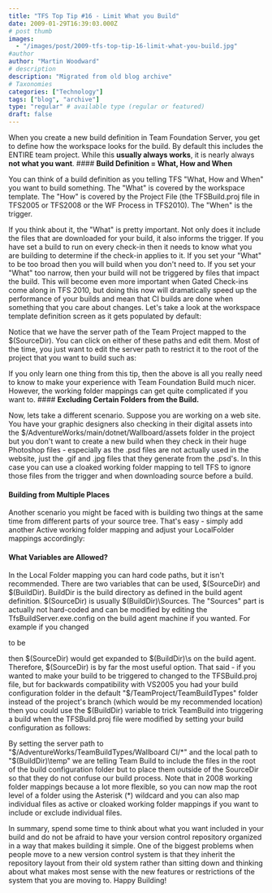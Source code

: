 ```yaml
---
title: "TFS Top Tip #16 - Limit What you Build"
date: 2009-01-29T16:39:03.000Z
# post thumb
images:
  - "/images/post/2009-tfs-top-tip-16-limit-what-you-build.jpg"
#author
author: "Martin Woodward"
# description
description: "Migrated from old blog archive"
# Taxonomies
categories: ["Technology"]
tags: ["blog", "archive"]
type: "regular" # available type (regular or featured)
draft: false
---
```


When you create a new build definition in Team Foundation Server, you get to define how the workspace looks for the build.  By default this includes the ENTIRE team project.  While this **usually always works**, it is nearly always **not what you want**.  #### **Build Definition = What, How and When**  

You can think of a build definition as you telling TFS "What, How and When" you want to build something.  The "What" is covered by the workspace template.  The "How" is covered by the Project File (the TFSBuild.proj file in TFS2005 or TFS2008 or the WF Process in TFS2010).  The "When" is the trigger.   

If you think about it, the "What" is pretty important. Not only does it include the files that are downloaded for your build, it also informs the trigger.  If you have set a build to run on every check-in then it needs to know what you are building to determine if the check-in applies to it.  If you set your "What" to be too broad then you will build when you don't need to.  If you set your "What" too narrow, then your build will not be triggered by files that impact the build.  This will become even more important when Gated Check-ins come along in TFS 2010, but doing this now will dramatically speed up the performance of your builds and mean that CI builds are done when something that you care about changes.  Let's take a look at the workspace template definition screen as it gets populated by default:  

Notice that we have the server path of the Team Project mapped to the $(SourceDir).  You can click on either of these paths and edit them.  Most of the time, you just want to edit the server path to restrict it to the root of the project that you want to build such as:  

If you only learn one thing from this tip, then the above is all you really need to know to make your experience with Team Foundation Build much nicer.  However, the working folder mappings can get quite complicated if you want to.  #### **Excluding Certain Folders from the Build.**  

Now, lets take a different scenario. Suppose you are working on a web site. You have your graphic designers also checking in their digital assets into the $/AdventureWorks/main/dotnet/Wallboard/assets folder in the project but you don't want to create a new build when they check in their huge Photoshop files - especially as the .psd files are not actually used in the website, just the .gif and .jpg files that they generate from the .psd's.  In this case you can use a cloaked working folder mapping to tell TFS to ignore those files from the trigger and when downloading source before a build.  

   #### **Building from Multiple Places**  

Another scenario you might be faced with is building two things at the same time from different parts of your source tree.  That's easy - simply add another Active working folder mapping and adjust your LocalFolder mappings accordingly:  

   #### **What Variables are Allowed?**  

In the Local Folder mapping you can hard code paths, but it isn't recommended.  There are two variables that can be used, $(SourceDir) and $(BuildDir). BuildDir is the build directory as defined in the build agent definition. $(SourceDir) is usually $(BuildDir)\Sources.  The "Sources" part is actually not hard-coded and can be modified by editing the TfsBuildServer.exe.config on the build agent machine if you wanted.  For example if you changed     

<add key="SourcesSubdirectory" value="Sources" />   

to be      

<add key="SourcesSubdirectory" value="s" />   

then $(SourceDir) would get expanded to $(BuildDir)\s on the build agent.  Therefore, $(SourceDir) is by far the most useful option.  That said - if you wanted to make your build to be triggered to changed to the TFSBuild.proj file, but for backwards compatibility with VS2005 you had your build configuration folder in the default "$/TeamProject/TeamBuildTypes" folder instead of the project's branch (which would be my recommended location) then you could use the $(BuildDir) variable to trick TeamBuild into triggering a build when the TFSBuild.proj file were modified by setting your build configuration as follows:  

By setting the server path to "$/AdventureWorks/TeamBuildTypes/Wallboard CI/*" and the local path to "$(BuildDir)\temp" we are telling Team Build to include the files in the root of the build configuration folder but to place them outside of the SourceDir so that they do not confuse our build process.  Note that in 2008 working folder mappings because a lot more flexible, so you can now map the root level of a folder using the Asterisk (*) wildcard and you can also map individual files as active or cloaked working folder mappings if you want to include or exclude individual files.  

In summary, spend some time to think about what you want included in your build and do not be afraid to have your version control repository organized in a way that makes building it simple. One of the biggest problems when people move to a new version control system is that they inherit the repository layout from their old system rather than sitting down and thinking about what makes most sense with the new features or restrictions of the system that you are moving to.  Happy Building!
